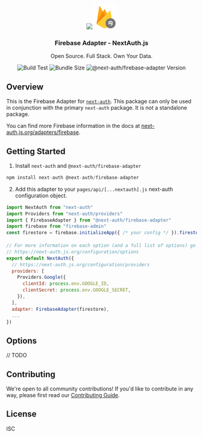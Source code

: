 <p align="center">
   <br/>
   <a href="https://next-auth.js.org" target="_blank">
    <img height="64px" src="https://next-auth.js.org/img/logo/logo-sm.png" /></a><img height="64px" src="./logo.svg" />
   <h3 align="center"><b>Firebase Adapter</b> - NextAuth.js</h3>
   <p align="center">
   Open Source. Full Stack. Own Your Data.
   </p>
   <p align="center" style="align: center;">
      <img src="https://github.com/nextauthjs/adapters/actions/workflows/canary.yml/badge.svg" alt="Build Test" />
      <img src="https://img.shields.io/bundlephobia/minzip/@next-auth/firebase-adapter" alt="Bundle Size"/>
      <img src="https://img.shields.io/npm/v/@next-auth/firebase-adapter" alt="@next-auth/firebase-adapter Version" />
   </p>
</p>

## Overview

This is the Firebase Adapter for [`next-auth`](https://next-auth.js.org). This package can only be used in conjunction with the primary `next-auth` package. It is not a standalone package.

You can find more Firebase information in the docs at [next-auth.js.org/adapters/firebase](https://next-auth.js.org/adapters/firebase).

## Getting Started

1. Install `next-auth` and `@next-auth/firebase-adapter`

```js
npm install next-auth @next-auth/firebase-adapter
```

2. Add this adapter to your `pages/api/[...nextauth].js` next-auth configuration object.

```js
import NextAuth from "next-auth"
import Providers from "next-auth/providers"
import { FirebaseAdapter } from "@next-auth/firebase-adapter"
import firebase from "firebase-admin"
const firestore = firebase.initializeApp({ /* your config */ }).firestore()

// For more information on each option (and a full list of options) go to
// https://next-auth.js.org/configuration/options
export default NextAuth({
  // https://next-auth.js.org/configuration/providers
  providers: [
    Providers.Google({
      clientId: process.env.GOOGLE_ID,
      clientSecret: process.env.GOOGLE_SECRET,
    }),
  ],
  adapter: FirebaseAdapter(firestore),
  ...
})
```

## Options

// TODO

## Contributing

We're open to all community contributions! If you'd like to contribute in any way, please first read our [Contributing Guide](https://github.com/nextauthjs/adapters/blob/canary/CONTRIBUTING.md).

## License

ISC
